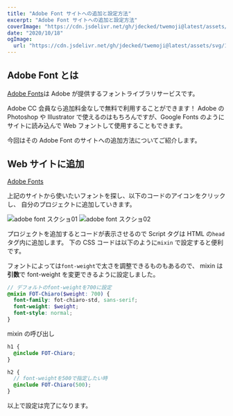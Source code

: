 ```yaml
---
title: "Adobe Font サイトへの追加と設定方法"
excerpt: "Adobe Font サイトへの追加と設定方法"
coverImage: "https://cdn.jsdelivr.net/gh/jdecked/twemoji@latest/assets/svg/1f520.svg"
date: "2020/10/18"
ogImage:
  url: "https://cdn.jsdelivr.net/gh/jdecked/twemoji@latest/assets/svg/1f520.svg"
---
```


## Adobe Font とは

[Adobe Fonts](https://fonts.adobe.com/?locale=ja-JP)は Adobe が提供するフォントライブラリサービスです。

Adobe CC 会員なら追加料金なしで無料で利用することができます！
Adobe の Photoshop や Illustrator で使えるのはもちろんですが、Google Fonts のようにサイトに読み込んで Web フォントして使用することもできます。

今回はその Adobe Font のサイトへの追加方法についてご紹介します。

## Web サイトに追加

[Adobe Fonts](https://fonts.adobe.com/)

上記のサイトから使いたいフォントを探し、以下のコードのアイコンをクリックし、
自分のプロジェクトに追加していきます。

![adobe font スクショ01](/assets/blog/abode-font/screenshot-1.png)
![adobe font スクショ02](/assets/blog/abode-font/screenshot-2.png)

プロジェクトを追加するとコードが表示させるので Script タグは HTML の`head`タグ内に追加します。
下の CSS コードは以下のように`mixin` で設定すると便利です。

フォントによっては`font-weight`で太さを調整できるものもあるので、
mixin は**引数**で font-weight を変更できるように設定しました。

```scss
// デフォルトのfont-weightを700に設定
@mixin FOT-Chiaro($weight: 700) {
  font-family: fot-chiaro-std, sans-serif;
  font-weight: $weight;
  font-style: normal;
}
```

mixin の呼び出し

```scss
h1 {
  @include FOT-Chiaro;
}

h2 {
  // font-weightを500で指定したい時
  @include FOT-Chiaro(500);
}
```

以上で設定は完了になります。
